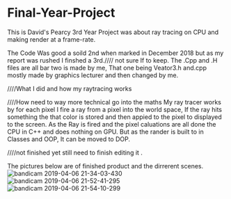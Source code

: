 # Final-Year-Project
This is David's Pearcy 3rd Year Project was about ray tracing on CPU and making render  at a frame-rate. 

The Code Was good a soild 2nd when marked in December 2018 but as my report was rushed I finshed a 3rd.//// not sure If to keep.
The .Cpp and .H files are all bar two is made by me, That one being Veator3.h and.cpp mostly made by graphics lecturer and then changed by me. 

////What I did and how my raytracing works 

////How need to way more technical go into the maths
My ray tracer works by for each pixel I fire a ray from a pixel into the world space, If the ray hits something the that color is stored
and then appied to the pixel to displayed to the screen.
As the Ray is fired and the pixel caluations are all done the CPU in C++ and does nothing on GPU. But as the rander is built to in Classes and OOP,
It can be moved to DOP.


////not finished yet still need to finish editing it .


The pictures below are of finished product and the dirrerent scenes. 
![bandicam 2019-04-06 21-34-03-430](https://user-images.githubusercontent.com/44159287/109843636-3217b680-7c43-11eb-86cd-9760905c9404.jpg)
![bandicam 2019-04-06 21-52-41-295](https://user-images.githubusercontent.com/44159287/109843707-4491f000-7c43-11eb-9040-ae1cfc9d19cc.jpg)
![bandicam 2019-04-06 21-54-10-299](https://user-images.githubusercontent.com/44159287/109843718-48257700-7c43-11eb-8c30-fff05c886bca.jpg)
